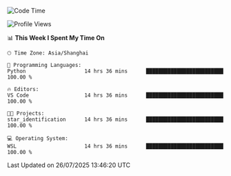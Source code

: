 <!--START_SECTION:waka-->
![Code Time](http://img.shields.io/badge/Code%20Time-3%2C050%20hrs%2058%20mins-blue)

![Profile Views](http://img.shields.io/badge/Profile%20Views-0-blue)

📊 **This Week I Spent My Time On** 

```text
🕑︎ Time Zone: Asia/Shanghai

💬 Programming Languages: 
Python                   14 hrs 36 mins      █████████████████████████   100.00 % 

🔥 Editors: 
VS Code                  14 hrs 36 mins      █████████████████████████   100.00 % 

🐱‍💻 Projects: 
star_identification      14 hrs 36 mins      █████████████████████████   100.00 % 

💻 Operating System: 
WSL                      14 hrs 36 mins      █████████████████████████   100.00 % 
```


 Last Updated on 26/07/2025 13:46:20 UTC
<!--END_SECTION:waka-->